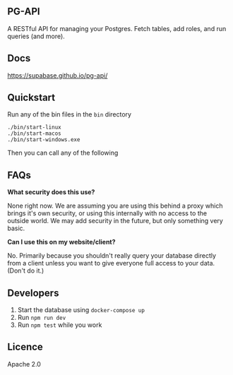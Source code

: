 ## PG-API

A RESTful API for managing your Postgres. Fetch tables, add roles, and run queries (and more).

## Docs

https://supabase.github.io/pg-api/

## Quickstart

Run any of the bin files in the `bin` directory
```
./bin/start-linux
./bin/start-macos
./bin/start-windows.exe
```

Then you can call any of the following


## FAQs

**What security does this use?**

None right now. We are assuming you are using this behind a proxy which brings it's own security, or using this internally with no access to the outside world. We may add security in the future, but only something very basic.  

**Can I use this on my website/client?**

No. Primarily because you shouldn't really query your database directly from a client unless you want to give everyone full access to your data. (Don't do it.) 

## Developers

1. Start the database using `docker-compose up`
2. Run `npm run dev`
3. Run `npm test` while you work

## Licence

Apache 2.0